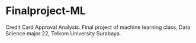 # Finalproject-ML
Credit Card Approval Analysis. Final project of machine learning class, Data Science major 22, Telkom University Surabaya. 
